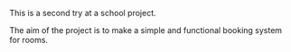 This is a second try at a school project.

The aim of the project is to make a simple and functional booking system for rooms.

